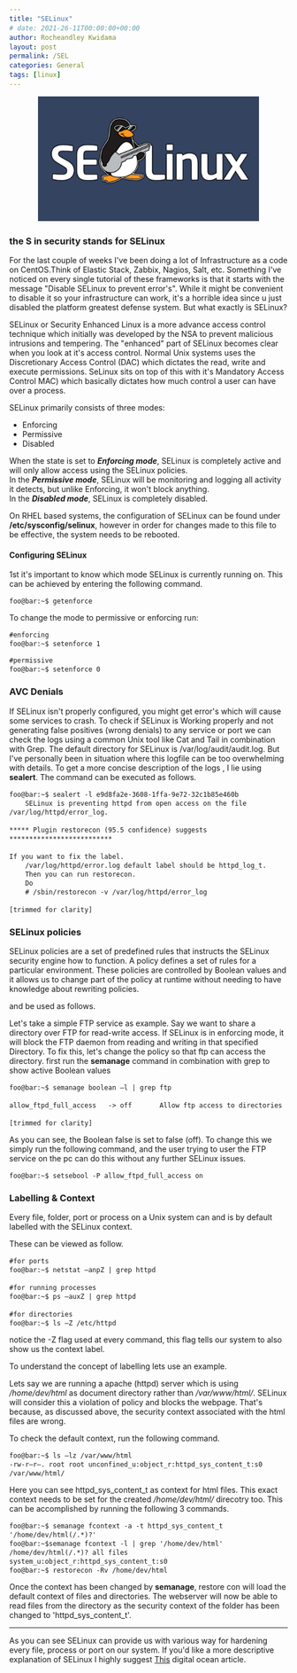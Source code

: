 ```yaml
---
title: "SELinux"
# date: 2021-26-11T00:00:00+00:00
author: Rocheandley Kwidama
layout: post
permalink: /SEL
categories: General
tags: [linux]
---
```

<p align="center">
<img src="/assets/images/selinux.jpg" alt="drawing" width="400"/>
</p>

### the S in security stands for SELinux

For the last couple of weeks I've been doing a lot of Infrastructure as a code on CentOS.Think of Elastic Stack, Zabbix, Nagios, Salt, etc. Something I've noticed on every single tutorial
of these frameworks is that it starts with the message "Disable SELinux to prevent error's". While it might be convenient to disable it so your infrastructure can work, it's a horrible idea since u just disabled the platform greatest defense system. But what exactly is SELinux?


SELinux or Security Enhanced Linux is a more advance access control technique which initially was developed by the NSA to prevent malicious intrusions and tempering.
The "enhanced" part of SELinux becomes clear when you look at it's access control. Normal Unix systems uses the Discretionary Access Control (DAC) which dictates the read, write and execute permissions. SeLinux sits on top of this with it's Mandatory Access Control MAC) which basically dictates how much control a user can have over a process.  


SELinux primarily consists of three modes:
- Enforcing
- Permissive
- Disabled

When the state is set to ***Enforcing mode***, SELinux is completely active and will only allow access using the SELinux policies.  
In the ***Permissive mode***, SELinux will be monitoring and logging all activity it detects, but unlike Enforcing, it won't block anything.  
In the ***Disabled mode***, SELinux is completely disabled.  

On RHEL based systems, the configuration of SELinux can be found under **/etc/sysconfig/selinux**, however in order for changes made to this file 
to be effective, the system needs to be rebooted. 

#### Configuring SELinux

1st it's important to know which mode SELinux is currently running on. This can be achieved by entering the following command.
```console
foo@bar:~$ getenforce
```

To change the mode to permissive or enforcing run:
```console
#enforcing
foo@bar:~$ setenforce 1
```

```console
#permissive
foo@bar:~$ setenforce 0
```   

### AVC Denials

If SELinux isn't properly configured, you might get error's which will cause some services to crash. To check if SELinux is Working properly and not 
generating false positives (wrong denials) to any service or port we can check the logs using a common Unix tool like Cat and Tail in combination with Grep.
The default directory for SELinux is /var/log/audit/audit.log. But I've personally been in situation where this logfile can be too overwhelming with details.
To get a more concise description of the logs , I lie using **sealert**. The command can be executed as follows.

```console
foo@bar:~$ sealert -l e9d8fa2e-3608-1ffa-9e72-32c1b85e460b
    SELinux is preventing httpd from open access on the file /var/log/httpd/error_log.

***** Plugin restorecon (95.5 confidence) suggests   **************************

If you want to fix the label.
    /var/log/httpd/error.log default label should be httpd_log_t.
    Then you can run restorecon.
    Do
    # /sbin/restorecon -v /var/log/httpd/error_log

[trimmed for clarity]
```   


### SELinux policies

SELinux policies are a set of predefined rules that instructs the SELinux security engine how to function.
A policy defines a set of rules for a particular environment. These policies are controlled by Boolean values and it allows us to change 
part of the policy at runtime without needing to have knowledge about rewriting policies.

and be used as follows.

Let's take a simple FTP service as example. Say we want to share a directory over FTP for read-write access. If SELinux is in enforcing mode,
it will block the FTP daemon from reading and writing in that specified Directory. To fix this, let's change the policy so that ftp can access the directory.
first run the **semanage** command in combination with grep to show active Boolean values 


```console
foo@bar:~$ semanage boolean –l | grep ftp

allow_ftpd_full_access   -> off       Allow ftp access to directories

[trimmed for clarity]
```   

As you can see, the Boolean false is set to false (off). To change this we simply run the following command, and the user trying to user the FTP service on the pc
can do this without any further SELinux issues.


```console
foo@bar:~$ setsebool -P allow_ftpd_full_access on
```  

### Labelling & Context 
Every file, folder, port or process on a Unix system can and is by default labelled with the SELinux context.

These can be viewed as follow. 

```console
#for ports
foo@bar:~$ netstat –anpZ | grep httpd   

#for running processes  
foo@bar:~$ ps –auxZ | grep httpd   

#for directories  
foo@bar:~$ ls –Z /etc/httpd  
```  

notice the -Z flag used at every command, this flag tells our system to also show us the context label.

To understand the concept of labelling lets use an example.

Lets say we are running a apache (httpd) server which is using */home/dev/html* as document directory rather than */var/www/html/*.
SELinux will consider this a violation of policy and blocks the webpage. That's because, as discussed above, the security context associated with the html files are wrong.

To check the default context, run the following command.
```console
foo@bar:~$ ls –lz /var/www/html
-rw-r—r—. root root unconfined_u:object_r:httpd_sys_content_t:s0 /var/www/html/
 ``` 
Here you can see httpd_sys_content_t as context for html files. This exact context needs to be set for the created */home/dev/html/* direcotry too.
This can be accomplished by running the following  3 commands.

```console
foo@bar:~$ semanage fcontext -a -t httpd_sys_content_t '/home/dev/html(/.*)?'
foo@bar:~$semanage fcontext -l | grep '/home/dev/html'
/home/dev/html(/.*)? all files system_u:object_r:httpd_sys_content_t:s0
foo@bar:~$ restorecon -Rv /home/dev/html
 ``` 
Once the context has been changed by **semanage**, restore con will load the default context of files and directories.
The webserver will now be able to read files from the directory as the security context of the folder has been changed to 'httpd_sys_content_t'.

- - - -
As you can see SELinux can provide us with various way for hardening every file, process or port on our system. If you'd like a more descriptive explanation of 
SELinux I highly suggest [This](https://www.digitalocean.com/community/tutorials/an-introduction-to-selinux-on-centos-7-part-1-basic-concepts   )  digital ocean article.

